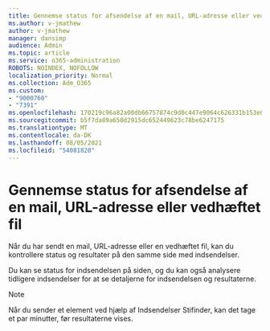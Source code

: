 ```yaml
---
title: Gennemse status for afsendelse af en mail, URL-adresse eller vedhæftet fil
ms.author: v-jmathew
author: v-jmathew
manager: dansimp
audience: Admin
ms.topic: article
ms.service: o365-administration
ROBOTS: NOINDEX, NOFOLLOW
localization_priority: Normal
ms.collection: Adm_O365
ms.custom:
- "9000760"
- "7391"
ms.openlocfilehash: 170219c96a82a00db66757874c9d0c447e9064c626331b153e070ad9010f7e7b
ms.sourcegitcommit: b5f7da89a650d2915dc652449623c78be6247175
ms.translationtype: MT
ms.contentlocale: da-DK
ms.lasthandoff: 08/05/2021
ms.locfileid: "54081820"
---
```

# <a name="review-the-status-of-an-email-url-or-attachment-submission"></a>Gennemse status for afsendelse af en mail, URL-adresse eller vedhæftet fil

Når du har sendt en mail, URL-adresse eller en vedhæftet fil, kan du kontrollere status og resultater på den samme side med indsendelser.

Du kan se status for indsendelsen på siden, og du kan også analysere tidligere indsendelser for at se detaljerne for indsendelsen og resultaterne.

> [!NOTE]
> Når du sender et element ved hjælp af Indsendelser Stifinder, kan det tage et par minutter, før resultaterne vises.
